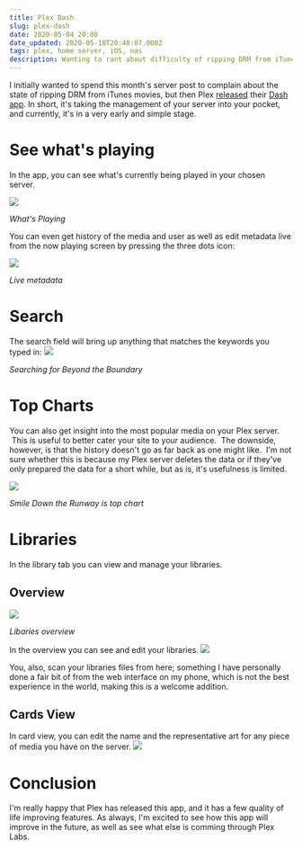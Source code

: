 ```yaml
---
title: Plex Dash
slug: plex-dash
date: 2020-05-04 20:00
date_updated: 2020-05-18T20:40:07.000Z
tags: plex, home server, iOS, nas
description: Wanting to rant about difficulty of ripping DRM from iTunes, Plex announced something good.
---
```


I initially wanted to spend this month's server post to complain about the state of ripping DRM from iTunes movies, but then Plex [released](https://www.plex.tv/blog/two-delicious-new-apps-from-plex-labs/) their [Dash app](https://apps.apple.com/dk/app/plexamp/id1500797510). In short, it's taking the management of your server into your pocket, and currently, it's in a very early and simple stage.

# See what's playing

In the app, you can see what's currently being played in your chosen server.

![](/content/images/2020/05/IMG_3421.png)

_What's Playing_

You can even get history of the media and user as well as edit metadata live from the now playing screen by pressing the three dots icon:

![](/content/images/2020/05/IMG_3423.png)

_Live metadata_
# Search

The search field will bring up anything that matches the keywords you typed in:
![](/content/images/2020/05/IMG_3425.png)

_Searching for Beyond the Boundary_
# Top Charts

You can also get insight into the most popular media on your Plex server.  This is useful to better cater your site to your audience.  The downside, however, is that the history doesn't go as far back as one might like.  I'm not sure whether this is because my Plex server deletes the data or if they've only prepared the data for a short while, but as is, it's usefulness is limited.

![](/content/images/2020/05/IMG_3427.png)

_Smile Down the Runway is top chart_
# Libraries

In the library tab you can view and manage your libraries.

## Overview
![](/content/images/2020/05/IMG_3429.png)

_Libaries overview_

In the overview you can see and edit your libraries.
![](/content/images/2020/05/IMG_3431.png)

You, also, scan your libraries files from here; something I have personally done a fair bit of from the web interface on my phone, which is not the best experience in the world, making this is a welcome addition.

## Cards View

In card view, you can edit the name and the representative art for any piece of media you have on the server.
![](/content/images/2020/05/Anime-Card.gif)
# Conclusion

I'm really happy that Plex has released this app, and it has a few quality of life improving features. As always, I'm excited to see how this app will improve in the future, as well as see what else is comming through Plex Labs.
